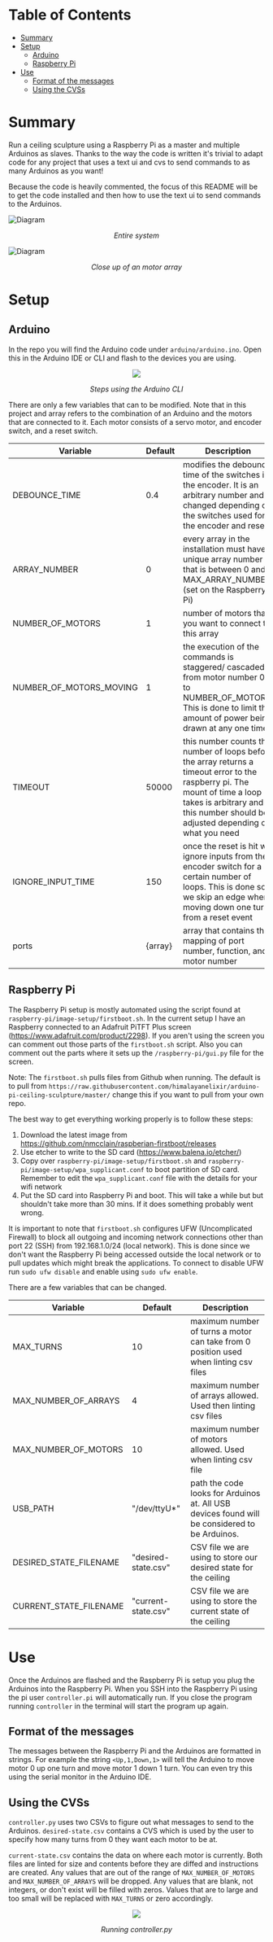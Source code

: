 Table of Contents
=================

   * [Summary](#summary)
   * [Setup](#setup)
      * [Arduino](#arduino)
      * [Raspberry Pi](#raspberry-pi)
   * [Use](#use)
      * [Format of the messages](#format-of-the-messages)
      * [Using the CVSs](#using-the-cvss)

# Summary

Run a ceiling sculpture using a Raspberry Pi as a master and multiple Arduinos as slaves. Thanks to the way the code is written it's trivial to adapt code for any project that uses a text ui and cvs to send commands to as many Arduinos as you want!

Because the code is heavily commented, the focus of this README will be to get the code installed and then how to use the text ui to send commands to the Arduinos.

![Diagram](https://raw.githubusercontent.com/himalayanelixir/arduino-pi-ceiling-sculpture/master/docs/arduino-pi-ceiling-sculpture-diagram.png)
<p align="center"><i>Entire system</i></p>

![Diagram](https://raw.githubusercontent.com/himalayanelixir/arduino-pi-ceiling-sculpture/master/docs/arduino-pi-ceiling-sculpture-diagram-close-up.png)
<p align="center"><i>Close up of an motor array</i></p>

# Setup

## Arduino

In the repo you will find the Arduino code under ```arduino/arduino.ino```. Open this in the Arduino IDE or CLI and flash to the devices you are using.

<p align="center"><img src="https://raw.githubusercontent.com/himalayanelixir/arduino-pi-ceiling-sculpture/master/docs/arduino-upload.gif"></p>
<p align="center"><i>Steps using the Arduino CLI</i></p>

There are only a few variables that can to be modified. Note that in this project and array refers to the combination of an Arduino and the motors that are connected to it. Each motor consists of a servo motor, and encoder switch, and a reset switch.

| Variable                       | Default          | Description                                                                                                                                                                          |
|--------------------------------|------------------|--------------------------------------------------------------------------------------------------------------------------------------------------------------------------------------|
| DEBOUNCE_TIME                  | 0.4              | modifies the debounce time of the switches in the encoder. It is an arbitrary number and changed depending on the switches used for the encoder and reset                        |
| ARRAY_NUMBER                   | 0                | every array in the installation must have a unique array number that is between 0 and MAX_ARRAY_NUMBER (set on the Raspberry Pi)                                                     |
| NUMBER_OF_MOTORS               | 1                | number of motors that you want to connect to this array                                                                                                                              |
| NUMBER_OF_MOTORS_MOVING        | 1                | the execution of the commands is staggered/ cascaded from motor number 0 to NUMBER_OF_MOTORS. This is done to limit the amount of power being drawn at any one time|
| TIMEOUT                        | 50000            | this number counts the number of loops before the array returns a timeout error to the raspberry pi. The mount of time a loop takes is arbitrary and this number should be adjusted depending on what you need|
| IGNORE_INPUT_TIME              | 150              | once the reset is hit we ignore inputs from the encoder switch for a certain number of loops. This is done so we skip an edge when moving down one turn from a reset event          |
ports | {array}| array that contains the mapping of port number, function, and motor number

## Raspberry Pi

The Raspberry Pi setup is mostly automated using the script found at ```raspberry-pi/image-setup/firstboot.sh```. In the current setup I have an Raspberry connected to an Adafruit PiTFT Plus screen (<https://www.adafruit.com/product/2298>). If you aren't using the screen you can comment out those parts of the ```firstboot.sh``` script.  Also you can comment out the parts where it sets up the ```/raspberry-pi/gui.py``` file for the screen.

Note: The ```firstboot.sh``` pulls files from Github when running. The default is to pull from ```https://raw.githubusercontent.com/himalayanelixir/arduino-pi-ceiling-sculpture/master/``` change this if you want to pull from your own repo.

The best way to get everything working properly is to follow these steps:
1. Download the latest image from <https://github.com/nmcclain/raspberian-firstboot/releases>
2. Use etcher to write to the SD card (<https://www.balena.io/etcher/>)
3. Copy over ```raspberry-pi/image-setup/firstboot.sh``` and ```raspberry-pi/image-setup/wpa_supplicant.conf``` to boot partition of SD card. Remember to edit the `wpa_supplicant.conf` file with the details for your wifi network
4. Put the SD card into Raspberry Pi and boot. This will take a while but but shouldn't take more than 30 mins. If it does something probably went wrong.

It is important to note that ```firstboot.sh``` configures UFW (Uncomplicated Firewall) to block all outgoing and incoming network connections other than port 22 (SSH) from 192.168.1.0/24 (local network). This is done since we don't want the Raspberry Pi being accessed outside the local network or to pull updates which might break the applications. To connect to disable UFW run ```sudo ufw disable``` and enable using ```sudo ufw enable```.

There are a few variables that can be changed.

| Variable               | Default             | Description                                                                                   |
|------------------------|---------------------|-----------------------------------------------------------------------------------------------|
| MAX_TURNS              | 10                  | maximum number of turns a motor can take from 0 position used when linting csv files          |
| MAX_NUMBER_OF_ARRAYS   | 4                   | maximum number of arrays allowed. Used then linting csv files                                 |
| MAX_NUMBER_OF_MOTORS   | 10                  | maximum number of motors allowed. Used when linting csv file                                  |
| USB_PATH               | "/dev/ttyU*"        | path the code looks for Arduinos at. All USB devices found will be considered to be Arduinos. |
| DESIRED_STATE_FILENAME | "desired-state.csv" | CSV file we are using to store our desired state for the ceiling                              |
| CURRENT_STATE_FILENAME | "current-state.csv" | CSV file we are using to store the current state of the ceiling                               |

# Use

Once the Arduinos are flashed and the Raspberry Pi is setup you plug the Arduinos into the Raspberry Pi. When you SSH into the Raspberry Pi using the pi user ```controller.pi``` will automatically run. If you close the program running ```controller``` in the terminal will start the program up again.

## Format of the messages

The messages between the Raspberry Pi and the Arduinos are formatted in strings. For example the string  ```<Up,1,Down,1>``` will tell the Arduino to move motor 0 up one turn and move motor 1 down 1 turn. You can even try this using the serial monitor in the Arduino IDE.

## Using the CVSs

```controller.py``` uses two CSVs to figure out what messages to send to the Arduinos. ```desired-state.csv``` contains a CVS which is used by the user to specify how many turns from 0 they want each motor to be at.

```current-state.csv``` contains the data on where each motor is currently. Both files are linted for size and contents before they are diffed and instructions are created. Any values that are out of the range of ```MAX_NUMBER_OF_MOTORS``` and ```MAX_NUMBER_OF_ARRAYS``` will be dropped. Any values that are blank, not integers, or don't exist will be filled with zeros. Values that are to large and too small will be replaced with ```MAX_TURNS``` or zero accordingly.

<p align="center"><img src="https://raw.githubusercontent.com/himalayanelixir/arduino-pi-ceiling-sculpture/master/docs/pi-controller.gif"></p>
<p align="center"><i>Running controller.py</i></p>
